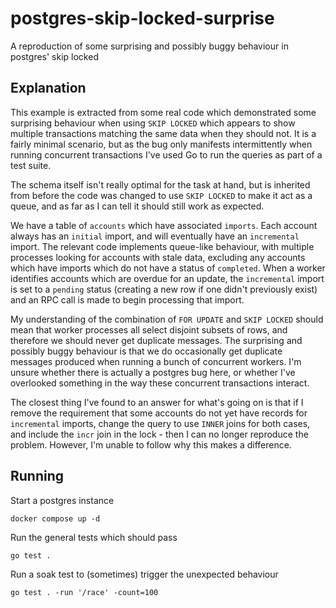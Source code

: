 # postgres-skip-locked-surprise
A reproduction of some surprising and possibly buggy behaviour in postgres' skip locked

## Explanation

This example is extracted from some real code which demonstrated some surprising behaviour
when using `SKIP LOCKED` which appears to show multiple transactions matching the same data
when they should not. It is a fairly minimal scenario, but as the bug only manifests
intermittently when running concurrent transactions I've used Go to run the queries as part
of a test suite.

The schema itself isn't really optimal for the task at hand, but is inherited from before the
code was changed to use `SKIP LOCKED` to make it act as a queue, and as far as I can tell it
should still work as expected.

We have a table of `accounts` which have associated `imports`. Each account always has an
`initial` import, and will eventually have an `incremental` import. The relevant code implements
queue-like behaviour, with multiple processes looking for accounts with stale data, excluding any
accounts which have imports which do not have a status of `completed`. When a worker identifies
accounts which are overdue for an update, the `incremental` import is set to a `pending` status
(creating a new row if one didn't previously exist) and an RPC call is made to begin processing
that import.

My understanding of the combination of `FOR UPDATE` and `SKIP LOCKED` should mean that worker
processes all select disjoint subsets of rows, and therefore we should never get duplicate messages.
The surprising and possibly buggy behaviour is that we do occasionally get duplicate messages
produced when running a bunch of concurrent workers. I'm unsure whether there is actually a postgres
bug here, or whether I've overlooked something in the way these concurrent transactions interact.

The closest thing I've found to an answer for what's going on is that if I remove the requirement
that some accounts do not yet have records for `incremental` imports, change the query to use
`INNER` joins for both cases, and include the `incr` join in the lock - then I can no longer
reproduce the problem. However, I'm unable to follow why this makes a difference.

## Running

Start a postgres instance
```
docker compose up -d
```

Run the general tests which should pass
```
go test .
```

Run a soak test to (sometimes) trigger the unexpected behaviour
```
go test . -run '/race' -count=100
```
